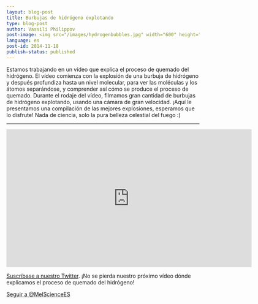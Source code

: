 ```yaml
---
layout: blog-post
title: Burbujas de hidrógeno explotando
type: blog-post
author: Vassili Philippov
post-image: <img src="/images/hydrogenbubbles.jpg" width="600" height="325" alt="Burbujas de hidrógeno explotando">
language: es
post-id: 2014-11-18
publish-status: published
---
```

Estamos trabajando en un vídeo que explica el proceso de quemado del hidrógeno. El vídeo comienza con la explosión de una burbuja de hidrógeno y después profundiza hasta un nivel molecular, para ver las moléculas y los átomos separándose, y comprender así cómo se produce el proceso de quemado. Durante el rodaje del vídeo, filmamos gran cantidad de burbujas de hidrógeno explotando, usando una cámara de gran velocidad. ¡Aquí le presentamos una compilación de las mejores explosiones, esperamos que lo disfrute! Nada de ciencia, solo la pura belleza celestial del fuego :)

---

<iframe width="640" height="360" src="http://www.youtube.com/embed/RuXXLjpc67c?rel=0" frameborder="0" allowfullscreen></iframe>
<br/>

<a href="https://twitter.com/MelScienceES">Suscríbase a nuestro Twitter</a>. ¡No se pierda nuestro próximo vídeo dónde explicamos el proceso de quemado del hidrógeno!

<!-- Begin Twitter follow -->
<a href="https://twitter.com/MelScienceES" class="twitter-follow-button" data-show-count="false" data-lang="es" data-size="large">Seguir a @MelScienceES</a>
<script>!function(d,s,id){var js,fjs=d.getElementsByTagName(s)[0],p=/^http:/.test(d.location)?'http':'https';if(!d.getElementById(id)){js=d.createElement(s);js.id=id;js.src=p+'://platform.twitter.com/widgets.js';fjs.parentNode.insertBefore(js,fjs);}}(document, 'script', 'twitter-wjs');</script>
<!-- End Twitter follow -->
